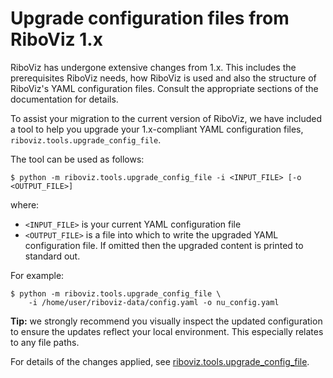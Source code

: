 # Upgrade configuration files from RiboViz 1.x

RiboViz has undergone extensive changes from 1.x. This includes the prerequisites RiboViz needs, how RiboViz is used and also the structure of RiboViz's YAML configuration files. Consult the appropriate sections of the documentation for details.

To assist your migration to the current version of RiboViz, we have included a tool to help you upgrade your 1.x-compliant YAML configuration files, `riboviz.tools.upgrade_config_file`.

The tool can be used as follows:

```console
$ python -m riboviz.tools.upgrade_config_file -i <INPUT_FILE> [-o <OUTPUT_FILE>]
```

where:

* `<INPUT_FILE>` is your current YAML configuration file
* `<OUTPUT_FILE>` is a file into which to write the upgraded YAML configuration file. If omitted then the upgraded content is printed to standard out.

For example:

```console
$ python -m riboviz.tools.upgrade_config_file \
    -i /home/user/riboviz-data/config.yaml -o nu_config.yaml 
```

**Tip:** we strongly recommend you visually inspect the updated configuration to ensure the updates reflect your local environment. This especially relates to any file paths.

For details of the changes applied, see [riboviz.tools.upgrade_config_file](../../riboviz/tools/upgrade_config_file.py).
